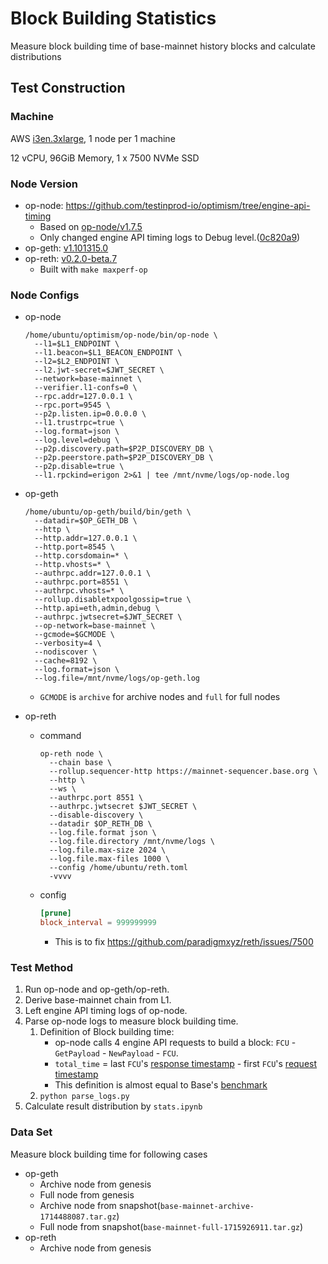 # Block Building Statistics

Measure block building time of base-mainnet history blocks and calculate distributions

## Test Construction
### Machine
AWS [i3en.3xlarge](https://aws.amazon.com/ko/ec2/instance-types/i3en/), 1 node per 1 machine

12 vCPU, 96GiB Memory, 1 x 7500 NVMe SSD

### Node Version
- op-node: https://github.com/testinprod-io/optimism/tree/engine-api-timing
  - Based on [op-node/v1.7.5](https://github.com/ethereum-optimism/optimism/releases/tag/op-node%2Fv1.7.5)
  - Only changed engine API timing logs to Debug level.([0c820a9](https://github.com/ethereum-optimism/optimism/commit/0c820a9c0bfa3f33bf2cff8f4712b48409fce8bd))
- op-geth: [v1.101315.0](https://github.com/ethereum-optimism/op-geth/releases/tag/v1.101315.0)
- op-reth: [v0.2.0-beta.7](https://github.com/paradigmxyz/reth/releases/tag/v0.2.0-beta.7)
  - Built with `make maxperf-op`

### Node Configs
- op-node
  ```shell
  /home/ubuntu/optimism/op-node/bin/op-node \
    --l1=$L1_ENDPOINT \
    --l1.beacon=$L1_BEACON_ENDPOINT \
    --l2=$L2_ENDPOINT \
    --l2.jwt-secret=$JWT_SECRET \
    --network=base-mainnet \
    --verifier.l1-confs=0 \
    --rpc.addr=127.0.0.1 \
    --rpc.port=9545 \
    --p2p.listen.ip=0.0.0.0 \
    --l1.trustrpc=true \
    --log.format=json \
    --log.level=debug \
    --p2p.discovery.path=$P2P_DISCOVERY_DB \
    --p2p.peerstore.path=$P2P_DISCOVERY_DB \
    --p2p.disable=true \
    --l1.rpckind=erigon 2>&1 | tee /mnt/nvme/logs/op-node.log
  ```

- op-geth
  ```shell
  /home/ubuntu/op-geth/build/bin/geth \
    --datadir=$OP_GETH_DB \
    --http \
    --http.addr=127.0.0.1 \
    --http.port=8545 \
    --http.corsdomain=* \
    --http.vhosts=* \
    --authrpc.addr=127.0.0.1 \
    --authrpc.port=8551 \
    --authrpc.vhosts=* \
    --rollup.disabletxpoolgossip=true \
    --http.api=eth,admin,debug \
    --authrpc.jwtsecret=$JWT_SECRET \
    --op-network=base-mainnet \
    --gcmode=$GCMODE \
    --verbosity=4 \
    --nodiscover \
    --cache=8192 \
    --log.format=json \
    --log.file=/mnt/nvme/logs/op-geth.log
  ```
  - `GCMODE` is `archive` for archive nodes and `full` for full nodes

- op-reth
  - command
    ```shell
    op-reth node \
      --chain base \
      --rollup.sequencer-http https://mainnet-sequencer.base.org \
      --http \
      --ws \
      --authrpc.port 8551 \
      --authrpc.jwtsecret $JWT_SECRET \
      --disable-discovery \
      --datadir $OP_RETH_DB \
      --log.file.format json \
      --log.file.directory /mnt/nvme/logs \
      --log.file.max-size 2024 \
      --log.file.max-files 1000 \
      --config /home/ubuntu/reth.toml
      -vvvv
    ```
  - config
    ```toml
    [prune]
    block_interval = 999999999
    ```
    - This is to fix https://github.com/paradigmxyz/reth/issues/7500

### Test Method
1. Run op-node and op-geth/op-reth.
2. Derive base-mainnet chain from L1.
3. Left engine API timing logs of op-node.
4. Parse op-node logs to measure block building time.
   1. Definition of Block building time:
      - op-node calls 4 engine API requests to build a block: `FCU` - `GetPayload` - `NewPayload` - `FCU`.
      - `total_time` = last `FCU`'s [response timestamp](https://github.com/ethereum-optimism/optimism/commit/0c820a9c0bfa3f33bf2cff8f4712b48409fce8bd#diff-24782d08763abbaa332e4288033227ac3da7d4ba75246c5aadbfa422392473f1R93) - first `FCU`'s [request timestamp](https://github.com/ethereum-optimism/optimism/commit/0c820a9c0bfa3f33bf2cff8f4712b48409fce8bd#diff-24782d08763abbaa332e4288033227ac3da7d4ba75246c5aadbfa422392473f1R86)
      - This definition is almost equal to Base's [benchmark](https://github.com/danyalprout/replayor/blob/main/packages/replayor/benchmark.go#L214)
   2. `python parse_logs.py`
3. Calculate result distribution by `stats.ipynb`

### Data Set
Measure block building time for following cases
- op-geth
  - Archive node from genesis
  - Full node from genesis
  - Archive node from snapshot(`base-mainnet-archive-1714488087.tar.gz`)
  - Full node from snapshot(`base-mainnet-full-1715926911.tar.gz`)
- op-reth
  - Archive node from genesis
